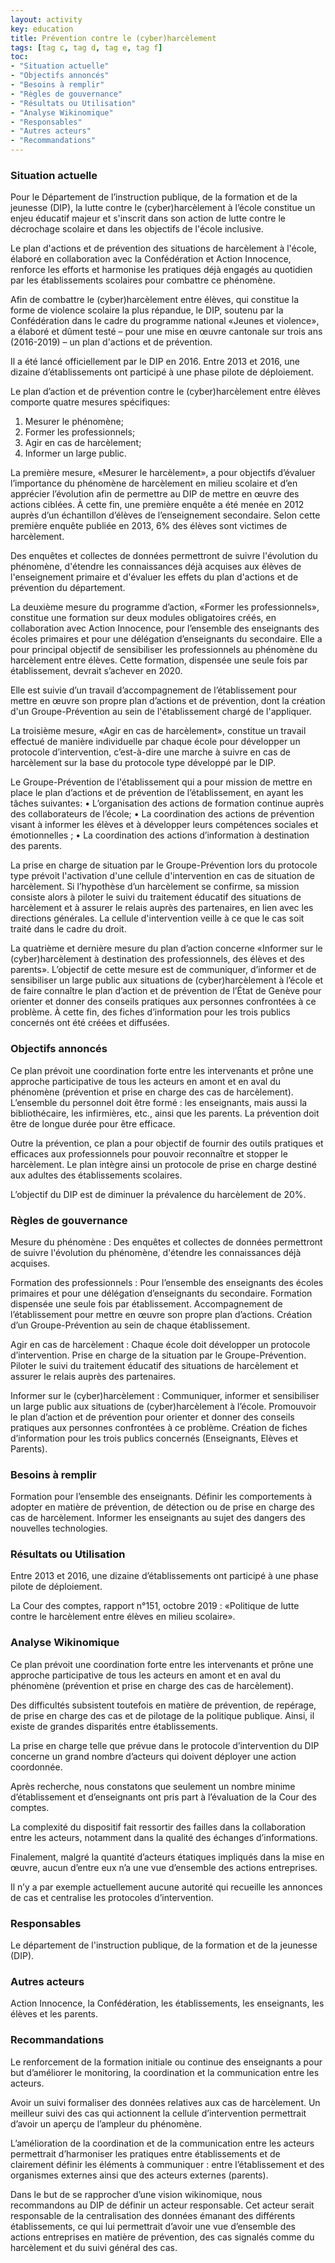 ```yaml
---
layout: activity
key: education
title: Prévention contre le (cyber)harcèlement
tags: [tag c, tag d, tag e, tag f]
toc:
- "Situation actuelle"
- "Objectifs annoncés"
- "Besoins à remplir"
- "Règles de gouvernance"
- "Résultats ou Utilisation"
- "Analyse Wikinomique"
- "Responsables"
- "Autres acteurs"
- "Recommandations"
---
```


### Situation actuelle

Pour le Département de l’instruction publique, de la formation et de la jeunesse (DIP), la lutte contre le (cyber)harcèlement à l’école constitue un enjeu éducatif majeur et s'inscrit dans son action de lutte contre le décrochage scolaire et dans les objectifs de l'école inclusive. 

Le plan d'actions et de prévention des situations de harcèlement à l'école, élaboré en collaboration avec la Confédération et Action Innocence, renforce les efforts et harmonise les pratiques déjà engagés au quotidien par les établissements scolaires pour combattre ce phénomène.

Afin de combattre le (cyber)harcèlement entre élèves, qui constitue la forme de violence scolaire la plus répandue, le DIP, soutenu par la Confédération dans le cadre du programme national «Jeunes et violence», a élaboré et dûment testé – pour une mise en œuvre cantonale sur trois ans (2016-2019) – un plan d'actions et de prévention.

Il a été lancé officiellement par le DIP en 2016. Entre 2013 et 2016, une dizaine d’établissements ont participé à une phase pilote de déploiement.

Le plan d’action et de prévention contre le (cyber)harcèlement entre élèves comporte quatre mesures spécifiques:
1.	Mesurer le phénomène;
2.	Former les professionnels;
3.	Agir en cas de harcèlement;
4.	Informer un large public.

La première mesure, «Mesurer le harcèlement», a pour objectifs d’évaluer l’importance du phénomène de harcèlement en milieu scolaire et d’en apprécier l’évolution afin de permettre au DIP de mettre en œuvre des actions ciblées. À cette fin, une première enquête a été menée en 2012 auprès d’un échantillon d’élèves de l’enseignement secondaire. Selon cette première enquête publiée en 2013, 6% des élèves sont victimes de harcèlement.

Des enquêtes et collectes de données permettront de suivre l'évolution du phénomène, d'étendre les connaissances déjà acquises aux élèves de l'enseignement primaire et d'évaluer les effets du plan d'actions et de prévention du département.

La deuxième mesure du programme d’action, «Former les professionnels», constitue une formation sur deux modules obligatoires créés, en collaboration avec Action Innocence, pour l’ensemble des enseignants des écoles primaires et pour une délégation d’enseignants du secondaire. Elle a pour principal objectif de sensibiliser les professionnels au phénomène du harcèlement entre élèves. Cette formation, dispensée une seule fois par établissement, devrait s’achever en 2020.

Elle est suivie d’un travail d’accompagnement de l’établissement pour mettre en œuvre son propre plan d’actions et de prévention, dont la création d'un Groupe-Prévention au sein de l'établissement chargé de l'appliquer.

La troisième mesure, «Agir en cas de harcèlement», constitue un travail effectué de manière individuelle par chaque école pour développer un protocole d’intervention, c’est-à-dire une marche à suivre en cas de harcèlement sur la base du protocole type développé par le DIP.

Le Groupe-Prévention de l'établissement qui a pour mission de mettre en place le plan d’actions et de prévention de l’établissement, en ayant les tâches suivantes: 
•	L’organisation des actions de formation continue auprès des collaborateurs de l’école; 
•	La coordination des actions de prévention visant à informer les élèves et à développer leurs compétences sociales et émotionnelles ; 
•	La coordination des actions d’information à destination des parents.

La prise en charge de situation par le Groupe-Prévention lors du protocole type prévoit l'activation d'une cellule d'intervention en cas de situation de harcèlement. Si l’hypothèse d’un harcèlement se confirme, sa mission consiste alors à piloter le suivi du traitement éducatif des situations de harcèlement et à assurer le relais auprès des partenaires, en lien avec les directions générales. La cellule d'intervention veille à ce que le cas soit traité dans le cadre du droit.

La quatrième et dernière mesure du plan d’action concerne «Informer sur le (cyber)harcèlement à destination des professionnels, des élèves et des parents». L’objectif de cette mesure est de communiquer, d’informer et de sensibiliser un large public aux situations de (cyber)harcèlement à l’école et de faire connaître le plan d’action et de prévention de l’État de Genève pour orienter et donner des conseils pratiques aux personnes confrontées à ce problème. À cette fin, des fiches d’information pour les trois publics concernés ont été créées et diffusées.

### Objectifs annoncés

Ce plan prévoit une coordination forte entre les intervenants et prône une approche participative de tous les acteurs en amont et en aval du phénomène (prévention et prise en charge des cas de harcèlement). L’ensemble du personnel doit être formé : les enseignants, mais aussi la bibliothécaire, les infirmières, etc., ainsi que les parents. La prévention doit être de longue durée pour être efficace. 

Outre la prévention, ce plan a pour objectif de fournir des outils pratiques et efficaces aux professionnels pour pouvoir reconnaître et stopper le harcèlement. Le plan intègre ainsi un protocole de prise en charge destiné aux adultes des établissements scolaires.

L’objectif du DIP est de diminuer la prévalence du harcèlement de 20%. 

### Règles de gouvernance

Mesure du phénomène :
Des enquêtes et collectes de données permettront de suivre l'évolution du phénomène, d'étendre les connaissances déjà acquises. 

Formation des professionnels :
Pour l’ensemble des enseignants des écoles primaires et pour une délégation d’enseignants du secondaire.
Formation dispensée une seule fois par établissement.
Accompagnement de l’établissement pour mettre en œuvre son propre plan d’actions.
Création d’un Groupe-Prévention au sein de chaque établissement.

Agir en cas de harcèlement :
Chaque école doit développer un protocole d’intervention.
Prise en charge de la situation par le Groupe-Prévention.
Piloter le suivi du traitement éducatif des situations de harcèlement et assurer le relais auprès des partenaires.

Informer sur le (cyber)harcèlement :
Communiquer, informer et sensibiliser un large public aux situations de (cyber)harcèlement à l’école.
Promouvoir le plan d’action et de prévention pour orienter et donner des conseils pratiques aux personnes confrontées à ce problème.
Création de fiches d’information pour les trois publics concernés (Enseignants, Elèves et Parents).

### Besoins à remplir

Formation pour l’ensemble des enseignants.
Définir les comportements à adopter en matière de prévention, de détection ou de prise en charge des cas de harcèlement.
Informer les enseignants au sujet des dangers des nouvelles technologies.

### Résultats ou Utilisation

Entre 2013 et 2016, une dizaine d’établissements ont participé à une phase pilote de déploiement.

La Cour des comptes, rapport n°151, octobre 2019 : «Politique de lutte contre le harcèlement entre élèves en milieu scolaire».

### Analyse Wikinomique

Ce plan prévoit une coordination forte entre les intervenants et prône une approche participative de tous les acteurs en amont et en aval du phénomène (prévention et prise en charge des cas de harcèlement).

Des difficultés subsistent toutefois en matière de prévention, de repérage, de prise en charge des cas et de pilotage de la politique publique. Ainsi, il existe de grandes disparités entre établissements. 

La prise en charge telle que prévue dans le protocole d’intervention du DIP concerne un grand nombre d’acteurs qui doivent déployer une action coordonnée. 

Après recherche, nous constatons que seulement un nombre minime d’établissement et d’enseignants ont pris part à l’évaluation de la Cour des comptes.

La complexité du dispositif fait ressortir des failles dans la collaboration entre les acteurs, notamment dans la qualité des échanges d’informations. 

Finalement, malgré la quantité d’acteurs étatiques impliqués dans la mise en œuvre, aucun d’entre eux n’a une vue d’ensemble des actions entreprises. 

Il n’y a par exemple actuellement aucune autorité qui recueille les annonces de cas et centralise les protocoles d’intervention. 

### Responsables

Le département de l'instruction publique, de la formation et de la jeunesse (DIP).

### Autres acteurs

Action Innocence, la Confédération, les établissements, les enseignants, les élèves et les parents.

### Recommandations

Le renforcement de la formation initiale ou continue des enseignants a pour but d’améliorer le monitoring, la coordination et la communication entre les acteurs. 

Avoir un suivi formaliser des données relatives aux cas de harcèlement. Un meilleur suivi des cas qui actionnent la cellule d’intervention permettrait d’avoir un aperçu de l’ampleur du phénomène.

L’amélioration de la coordination et de la communication entre les acteurs permettrait d’harmoniser les pratiques entre établissements et de clairement définir les éléments à communiquer : entre l’établissement et des organismes externes ainsi que des acteurs externes (parents).

Dans le but de se rapprocher d’une vision wikinomique, nous recommandons au DIP de définir un acteur responsable. Cet acteur serait responsable de la centralisation des données émanant des différents établissements, ce qui lui permettrait d’avoir une vue d’ensemble des actions entreprises en matière de prévention, des cas signalés comme du harcèlement et du suivi général des cas.
